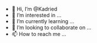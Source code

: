 - 👋 Hi, I’m @Kadried
- 👀 I’m interested in ...
- 🌱 I’m currently learning ...
- 💞️ I’m looking to collaborate on ...
- 📫 How to reach me ...

<!---
Kadried/Kadried is a ✨ special ✨ repository because its `README.md` (this file) appears on your GitHub profile.
You can click the Preview link to take a look at your changes.
--->
